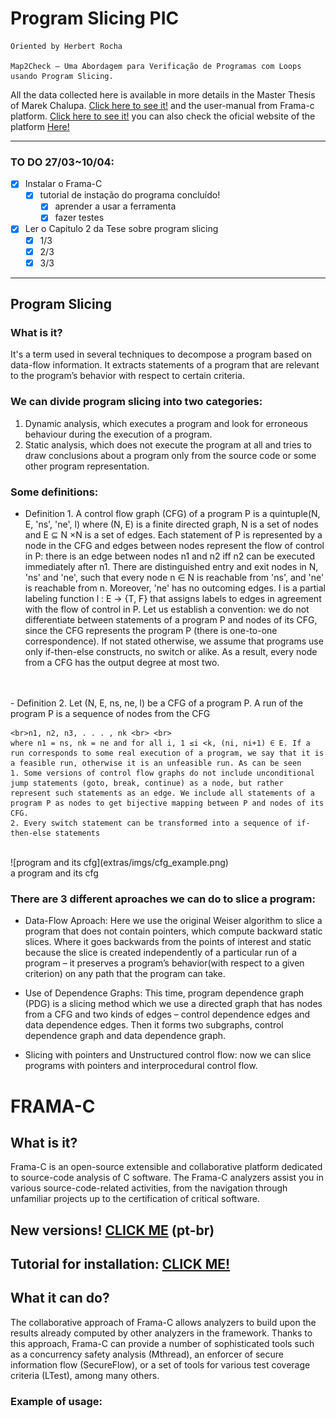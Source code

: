 # Program Slicing PIC
    Oriented by Herbert Rocha
    
    Map2Check – Uma Abordagem para Verificação de Programas com Loops usando Program Slicing.
All the data collected here is available in more details in the Master Thesis of Marek Chalupa. [Click here to see it!](./initial%20slides/thesis_PIBIC.pdf) and the user-manual from Frama-c platform. [Click here to see it!](./initial%20slides/frama-c-user_manual.pdf) you can also check the oficial website of the platform [Here!](https://frama-c.com/index.html)

---
### TO DO 27/03~10/04:
- [x] Instalar o Frama-C
  - [x] tutorial de instação do programa concluído!
    - [x] aprender a usar a ferramenta
    - [x] fazer testes
- [x] Ler o Capitulo 2 da Tese sobre program slicing
  - [x] 1/3
  - [x] 2/3
  - [x] 3/3
---

## Program Slicing
### What is it?
It's a term used in several  techniques to decompose a program based on data-flow information. It extracts statements of a program that are relevant to the program’s behavior with respect to certain criteria. 

### We can divide program slicing into two categories:
1.  Dynamic analysis, which executes a program and look for erroneous behaviour during the execution of a program.
2.  Static analysis, which does not execute the program at all and tries to draw conclusions about a program only from the source code or some other program representation.
   
### Some definitions:
 - Definition 1. A control flow graph (CFG) of a program P is a quintuple(N, E, 'ns', 'ne', l) where (N, E) is a finite directed graph, N is a set of nodes and E ⊆ N ×N is a set of edges. Each statement of P is represented by a node in the CFG and edges between nodes represent the flow of control in P: there is an edge between nodes n1 and n2 iff n2 can be executed immediately after n1. There are distinguished entry and exit nodes in N, 'ns' and 'ne', such that every node n ∈ N is reachable from 'ns', and 'ne' is reachable from n. Moreover, 'ne' has no outcoming edges. l is a partial labeling function l : E → {T, F} that assigns labels to edges in agreement with the flow of control in P. Let us establish a convention: we do not differentiate between statements of a program P and nodes of its CFG, since the CFG represents the program P (there is one-to-one correspondence). If not stated otherwise, we assume that programs use only if-then-else constructs, no switch or alike. As a result, every node from a CFG has the output degree at most two. 
<br>
<br>
 - Definition 2. Let (N, E, ns, ne, l) be a CFG of a program P. A run of the program P is a sequence of nodes from the CFG 
  
    <br>n1, n2, n3, . . . , nk <br> <br>
    where n1 = ns, nk = ne and for all i, 1 ≤i <k, (ni, ni+1) ∈ E. If a run corresponds to some real execution of a program, we say that it is a feasible run, otherwise it is an unfeasible run. As can be seen
    1. Some versions of control flow graphs do not include unconditional jump statements (goto, break, continue) as a node, but rather represent such statements as an edge. We include all statements of a program P as nodes to get bijective mapping between P and nodes of its CFG. 
    2. Every switch statement can be transformed into a sequence of if-then-else statements
<br>
![program and its cfg](extras/imgs/cfg_example.png) <br>
a program and its cfg
<br>

### There are 3 different aproaches we can do to slice a program:
- Data-Flow Aproach: Here we use the original Weiser algorithm to slice a program that does not contain pointers, which compute backward static slices. Where it goes backwards from the points of interest and static because the slice is created independently of a particular run of a program – it preserves a program’s behavior(with respect to a given criterion) on any path that the program can take.

- Use of Dependence Graphs: This time, program dependence graph (PDG) is a slicing method which we use a directed graph that has nodes from a CFG and two kinds of edges – control dependence edges and data dependence edges. Then it forms two subgraphs, control dependence graph and data dependence graph.

- Slicing with pointers and Unstructured control flow: now we can slice programs with pointers and interprocedural control flow.

# FRAMA-C
## What is it?
Frama-C is an open-source extensible and collaborative platform dedicated to source-code analysis of C software. The Frama-C analyzers assist you in various source-code-related activities, from the navigation through unfamiliar projects up to the certification of critical software.
## New versions! [CLICK ME](./extras/informacoesimportantes.md) (pt-br)
## Tutorial for installation: [CLICK ME!](./extras/TutorialPSFramaC.md)

## What it can do?
The collaborative approach of Frama-C allows analyzers to build upon the results already computed by other analyzers in the framework. Thanks to this approach, Frama-C can provide a number of sophisticated tools such as a concurrency safety analysis (Mthread), an enforcer of secure information flow (SecureFlow), or a set of tools for various test coverage criteria (LTest), among many others.
### Example of usage: